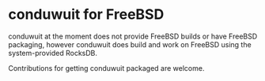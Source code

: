 # conduwuit for FreeBSD

conduwuit at the moment does not provide FreeBSD builds or have FreeBSD packaging, however conduwuit does build and work on FreeBSD using the system-provided RocksDB.

Contributions for getting conduwuit packaged are welcome.
